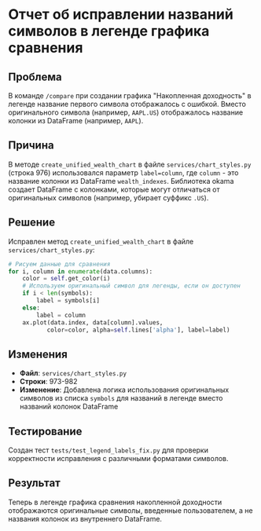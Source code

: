 # Отчет об исправлении названий символов в легенде графика сравнения

## Проблема
В команде `/compare` при создании графика "Накопленная доходность" в легенде название первого символа отображалось с ошибкой. Вместо оригинального символа (например, `AAPL.US`) отображалось название колонки из DataFrame (например, `AAPL`).

## Причина
В методе `create_unified_wealth_chart` в файле `services/chart_styles.py` (строка 976) использовался параметр `label=column`, где `column` - это название колонки из DataFrame `wealth_indexes`. Библиотека okama создает DataFrame с колонками, которые могут отличаться от оригинальных символов (например, убирает суффикс `.US`).

## Решение
Исправлен метод `create_unified_wealth_chart` в файле `services/chart_styles.py`:

```python
# Рисуем данные для сравнения
for i, column in enumerate(data.columns):
    color = self.get_color(i)
    # Используем оригинальный символ для легенды, если он доступен
    if i < len(symbols):
        label = symbols[i]
    else:
        label = column
    ax.plot(data.index, data[column].values, 
           color=color, alpha=self.lines['alpha'], label=label)
```

## Изменения
- **Файл**: `services/chart_styles.py`
- **Строки**: 973-982
- **Изменение**: Добавлена логика использования оригинальных символов из списка `symbols` для названий в легенде вместо названий колонок DataFrame

## Тестирование
Создан тест `tests/test_legend_labels_fix.py` для проверки корректности исправления с различными форматами символов.

## Результат
Теперь в легенде графика сравнения накопленной доходности отображаются оригинальные символы, введенные пользователем, а не названия колонок из внутреннего DataFrame.
